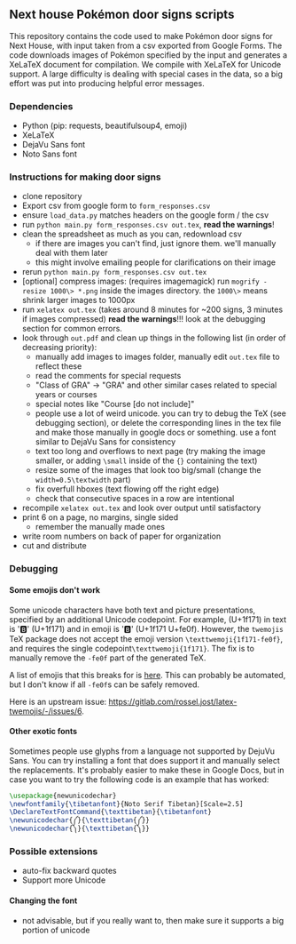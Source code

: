## Next house Pokémon door signs scripts

This repository contains the code used to make Pokémon door signs for Next House,
with input taken from a csv exported from Google Forms.
The code downloads images of Pokémon specified by the input
and generates a XeLaTeX document for compilation.
We compile with XeLaTeX for Unicode support.
A large difficulty is dealing with special cases in the data,
so a big effort was put into producing helpful error messages.

### Dependencies
- Python (pip: requests, beautifulsoup4, emoji)
- XeLaTeX
- DejaVu Sans font
- Noto Sans font

### Instructions for making door signs
- clone repository
- Export csv from google form to `form_responses.csv`
- ensure `load_data.py` matches headers on the google form / the csv
- run `python main.py form_responses.csv out.tex`, **read the warnings**!
- clean the spreadsheet as much as you can, redownload csv
  - if there are images you can't find, just ignore them.
    we'll manually deal with them later
  - this might involve emailing people for clarifications on their image
- rerun `python main.py form_responses.csv out.tex`
- [optional] compress images: (requires imagemagick)
  run `mogrify -resize 1000\> *.png` inside the images directory.
  the `1000\>` means shrink larger images to 1000px
- run `xelatex out.tex`
  (takes around 8 minutes for ~200 signs, 3 minutes if images compressed)
  **read the warnings**!!! look at the debugging section for common errors.
- look through `out.pdf` and clean up things in the following list
  (in order of decreasing priority):
  - manually add images to images folder,
    manually edit `out.tex` file to reflect these
  - read the comments for special requests
  - "Class of GRA" -> "GRA" and other similar cases
    related to special years or courses
  - special notes like "Course [do not include]"
  - people use a lot of weird unicode.
    you can try to debug the TeX (see debugging section), or delete the corresponding lines in the tex file
    and make those manually in google docs or something.
    use a font similar to DejaVu Sans for consistency
  - text too long and overflows to next page
    (try making the image smaller,
     or adding `\small` inside of the `{}` containing the text)
  - resize some of the images that look too big/small
    (change the `width=0.5\textwidth` part)
  - fix overfull hboxes (text flowing off the right edge)
  - check that consecutive spaces in a row are intentional
- recompile `xelatex out.tex` and look over output until satisfactory
- print 6 on a page, no margins, single sided
  - remember the manually made ones
- write room numbers on back of paper for organization
- cut and distribute

### Debugging
#### Some emojis don't work
Some unicode characters have both text and picture presentations, specified by an additional Unicode codepoint. For example, (U+1f171) in text is '🅱' (U+1f171) and in emoji is '🅱️' (U+1f171 U+fe0f). However, the `twemojis` TeX package does not accept the emoji version `\texttwemoji{1f171-fe0f}`, and requires the single codepoint`\texttwemoji{1f171}`. The fix is to manually remove the `-fe0f` part of the generated TeX.

A list of emojis that this breaks for is [here](http://unicode.org/emoji/charts/emoji-variants.html).
This can probably be automated, but I don't know if all `-fe0f`s can be safely removed.

Here is an upstream issue: https://gitlab.com/rossel.jost/latex-twemojis/-/issues/6.

#### Other exotic fonts
Sometimes people use glyphs from a language not supported by DejuVu Sans.
You can try installing a font that does support it and manually select the replacements.
It's probably easier to make these in Google Docs, but in case you want to try the following code is an example that has worked:
```tex
\usepackage{newunicodechar}
\newfontfamily{\tibetanfont}{Noto Serif Tibetan}[Scale=2.5]
\DeclareTextFontCommand{\texttibetan}{\tibetanfont}
\newunicodechar{༼}{\texttibetan{༼}}
\newunicodechar{༽}{\texttibetan{༽}}
```

### Possible extensions
- auto-fix backward quotes
- Support more Unicode

#### Changing the font
- not advisable, but if you really want to,
  then make sure it supports a big portion of unicode
